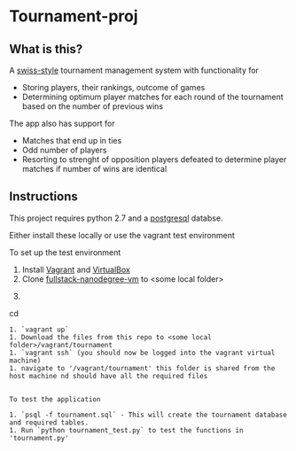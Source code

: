 # Tournament-proj

## What is this?
A [swiss-style]() tournament management system with functionality for

 - Storing players, their rankings, outcome of games
 - Determining optimum player matches for each round of the tournament based on the number of previous wins

The app also has support for
  
  - Matches that end up in ties
  - Odd number of players
  - Resorting to strenght of opposition players defeated to determine player matches if number of wins are identical 

## Instructions
This project requires python 2.7 and a [postgresql](http://www.postgresql.org/) databse.

Either install these locally or use the vagrant test environment

To set up the test environment 

1. Install [Vagrant](https://www.vagrantup.com/) and [VirtualBox](https://www.virtualbox.org/)
1. Clone [fullstack-nanodegree-vm](https://github.com/udacity/fullstack-nanodegree-vm) to \<some local folder\>
1. ```bash
cd <some local folder>
```
1. `vagrant up`
1. Download the files from this repo to <some local folder>/vagrant/tournament
1. `vagrant ssh` (you should now be logged into the vagrant virtual machine)
1. navigate to '/vagrant/tournament' this folder is shared from the host machine nd should have all the required files


To test the application

1. `psql -f tournament.sql` - This will create the tournament database and required tables.
1. Run `python tournament_test.py` to test the functions in 'tournament.py'
